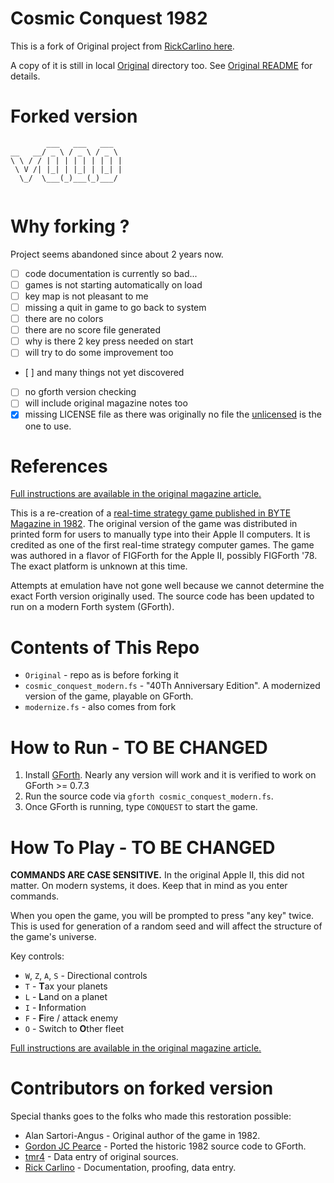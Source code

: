# Cosmic Conquest 1982

This is a fork of Original project from [RickCarlino here](https://github.com/RickCarlino/Cosmic-Conquest-1982).

A copy of it is still in local [Original](./Original/) directory too. See [Original README](./Original/README.md) for details.

# Forked version 
```
        ___   ___   ___  
__   __/ _ \ / _ \ / _ \ 
\ \ / / | | | | | | | | |
 \ V /| |_| | |_| | |_| |
  \_/  \___(_)___(_)___/ 
                         
```

# Why forking ?

Project seems abandoned since about 2 years now.

- [ ] code documentation is currently so bad...
- [ ] games is not starting automatically on load 
- [ ] key map is not pleasant to me 
- [ ] missing a quit in game to go back to system 
- [ ] there are no colors 
- [ ] there are no score file generated
- [ ] why is there 2 key press needed on start 
- [ ] will try to do some improvement too
- [ ] and many things not yet discovered
- [ ] no gforth version checking 
- [ ] will include original magazine notes too 
- [X] missing LICENSE file as there was originally no file the [unlicensed](./LICENSE) is the one to use.

# References

[Full instructions are available in the original magazine article.](https://archive.org/details/byte-magazine-1982-12/page/n125/mode/2up)

This is a re-creation of a [real-time strategy game published in BYTE Magazine in 1982](https://archive.org/details/byte-magazine-1982-12/page/n131/mode/1up?q=cosmic+conquest). The original version of the game was distributed in printed form for users to manually type into their Apple II computers. It is credited as one of the first real-time strategy computer games. The game was authored in a flavor of FIGForth for the Apple II, possibly FIGForth '78. The exact platform is unknown at this time.

Attempts at emulation have not gone well because we cannot determine the exact Forth version originally used. The source code has been updated to run on a modern Forth system (GForth).

# Contents of This Repo

 * `Original` - repo as is before forking it
 * `cosmic_conquest_modern.fs` - "40Th Anniversary Edition". A modernized version of the game, playable on GForth.
 * `modernize.fs` - also comes from fork


# How to Run - TO BE CHANGED

1. Install [GForth](https://gforth.org/). Nearly any version will work and it is verified to work on GForth >= 0.7.3
1. Run the source code via `gforth cosmic_conquest_modern.fs`.
1. Once GForth is running, type `CONQUEST` to start the game.

# How To Play - TO BE CHANGED

**COMMANDS ARE CASE SENSITIVE.** In the original Apple II, this did not matter. On modern systems, it does. Keep that in mind as you enter commands.

When you open the game, you will be prompted to press "any key" twice. This is used for generation of a random seed and will affect the structure of the game's universe.

Key controls:

 * `W`, `Z`, `A`, `S` - Directional controls
 * `T` - **T**ax your planets
 * `L` - **L**and on a planet
 * `I` - **I**nformation
 * `F` - **F**ire / attack enemy
 * `O` - Switch to **O**ther fleet

[Full instructions are available in the original magazine article.](https://archive.org/details/byte-magazine-1982-12/page/n125/mode/2up)

# Contributors on forked version 

Special thanks goes to the folks who made this restoration possible:

 * Alan Sartori-Angus - Original author of the game in 1982.
 * [Gordon JC Pearce](https://github.com/gordonjcp) - Ported the historic 1982 source code to GForth.
 * [tmr4](https://github.com/tmr4) - Data entry of original sources.
 * [Rick Carlino](https://github.com/RickCarlino/) - Documentation, proofing, data entry.

